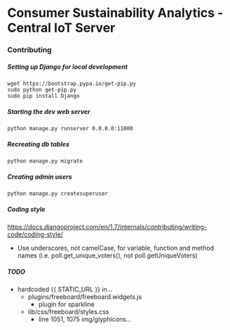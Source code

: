 Consumer Sustainability Analytics - Central IoT Server
===========

### Contributing

##### Setting up Django for local development
```
wget https://bootstrap.pypa.io/get-pip.py
sudo python get-pip.py
sudo pip install Django
```

##### Starting the dev web server
```
python manage.py runserver 0.0.0.0:11000
```

##### Recreating db tables
```
python manage.py migrate
```

##### Creating admin users
```
python manage.py createsuperuser
```

##### Coding style
https://docs.djangoproject.com/en/1.7/internals/contributing/writing-code/coding-style/
- Use underscores, not camelCase, for variable, function and method names (i.e. poll.get_unique_voters(), not poll.getUniqueVoters)

##### TODO
- hardcoded {{ STATIC_URL }} in...
  - plugins/freeboard/freeboard.widgets.js
    - plugin for sparkline 
  - lib/css/freeboard/styles.css
    - line 1051, 1075 img/glyphicons...
